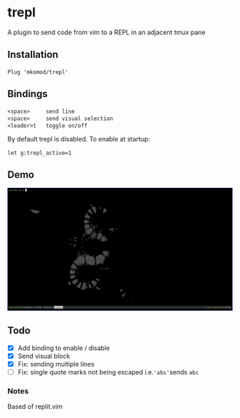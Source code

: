 # trepl 

A plugin to send code from vim to a REPL in an adjacent tmux pane

## Installation

```
Plug 'mkomod/trepl'
```

## Bindings

```
<space> 	send line
<space> 	send visual selection
<leader>t 	toggle on/off
```

By default trepl is disabled. To enable at startup:

```
let g:trepl_active=1
```

## Demo

![Python Demo](demo/py.gif)


## Todo

 - [x] Add binding to enable / disable
 - [x] Send visual block
 - [x] Fix: sending multiple lines
 - [ ] Fix: single quote marks not being escaped i.e.`'abs'`sends `abc`
 
### Notes

Based of replit.vim

